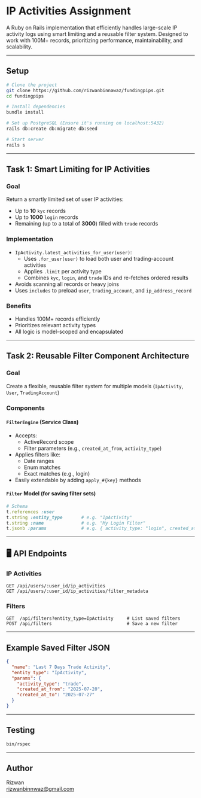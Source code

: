 # IP Activities Assignment

A Ruby on Rails implementation that efficiently handles large-scale IP activity logs using smart limiting and a reusable filter system. Designed to work with 100M+ records, prioritizing performance, maintainability, and scalability.

---

## Setup

```bash
# Clone the project
git clone https://github.com/rizwanbinnawaz/fundingpips.git
cd fundingpips

# Install dependencies
bundle install

# Set up PostgreSQL (Ensure it's running on localhost:5432)
rails db:create db:migrate db:seed

# Start server
rails s
```

---

## Task 1: Smart Limiting for IP Activities

### Goal
Return a smartly limited set of user IP activities:
- Up to **10** `kyc` records
- Up to **1000** `login` records
- Remaining (up to a total of **3000**) filled with `trade` records

### Implementation

- `IpActivity.latest_activities_for_user(user)`:
  - Uses `.for_user(user)` to load both user and trading-account activities
  - Applies `.limit` per activity type
  - Combines `kyc`, `login`, and `trade` IDs and re-fetches ordered results
- Avoids scanning all records or heavy joins
- Uses `includes` to preload `user`, `trading_account`, and `ip_address_record`

### Benefits

- Handles 100M+ records efficiently
- Prioritizes relevant activity types
- All logic is model-scoped and encapsulated

---

## Task 2: Reusable Filter Component Architecture

### Goal
Create a flexible, reusable filter system for multiple models (`IpActivity`, `User`, `TradingAccount`)

### Components

#### `FilterEngine` (Service Class)

- Accepts:
  - ActiveRecord scope
  - Filter parameters (e.g., `created_at_from`, `activity_type`)
- Applies filters like:
  - Date ranges
  - Enum matches
  - Exact matches (e.g., login)
- Easily extendable by adding `apply_#{key}` methods

#### `Filter` Model (for saving filter sets)

```ruby
# Schema
t.references :user
t.string :entity_type       # e.g. "IpActivity"
t.string :name              # e.g. "My Login Filter"
t.jsonb :params             # e.g. { activity_type: "login", created_at_from: "2024-01-01" }
```

---

## 🖥 API Endpoints

### IP Activities

```http
GET /api/users/:user_id/ip_activities
GET /api/users/:user_id/ip_activities/filter_metadata
```

### Filters

```http
GET  /api/filters?entity_type=IpActivity     # List saved filters
POST /api/filters                            # Save a new filter
```

---

## Example Saved Filter JSON

```json
{
  "name": "Last 7 Days Trade Activity",
  "entity_type": "IpActivity",
  "params": {
    "activity_type": "trade",
    "created_at_from": "2025-07-20",
    "created_at_to": "2025-07-27"
  }
}
```

---

## Testing

```bash
bin/rspec
```

---

## Author

Rizwan  
 rizwanbinnwaz@gmail.com
